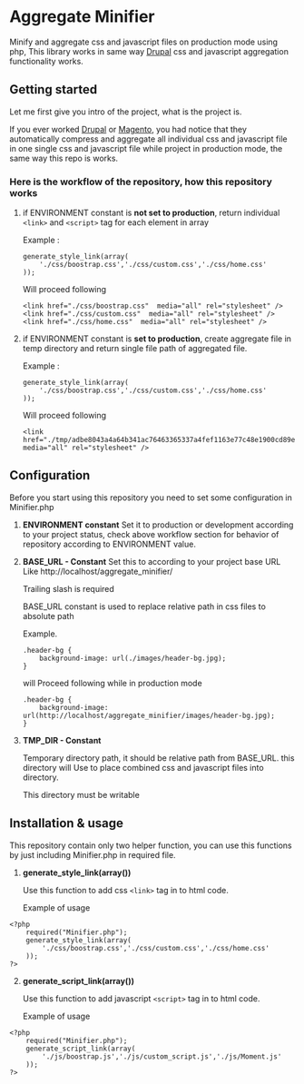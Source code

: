 # Aggregate Minifier
Minify and aggregate css and javascript files on production mode using php, This library works in same way [Drupal](https://www.drupal.org/) css and javascript aggregation functionality works.

## Getting started
Let me first give you intro of the project, what is the project is.

If you ever worked [Drupal](https://www.drupal.org/) or [Magento](https://magento.com/), you had notice that they automatically compress and aggregate all individual css and javascript file in one single css and javascript file while project in production mode, the same way this repo is works.

### Here is the workflow of the repository, how this repository works

1. if ENVIRONMENT constant is **not set to production**, return individual `<link>` and `<script>` tag for each element in array
   
   Example :
	```
	generate_style_link(array(
		'./css/boostrap.css','./css/custom.css','./css/home.css'
	));
	```

	Will proceed following

	```
	<link href="./css/boostrap.css"  media="all" rel="stylesheet" />
	<link href="./css/custom.css"  media="all" rel="stylesheet" />
	<link href="./css/home.css"  media="all" rel="stylesheet" />
	```

2. if ENVIRONMENT constant is **set to production**, create aggregate file in temp directory and return single file path of aggregated file. 
	
	Example :
	```
	generate_style_link(array(
		'./css/boostrap.css','./css/custom.css','./css/home.css'
	));
	```

	Will proceed following

	```
	<link href="./tmp/adbe8043a4a64b341ac76463365337a4fef1163e77c48e1900cd89e04b102290.css"  media="all" rel="stylesheet" />
	```

## Configuration

Before you start using this repository you need to set some configuration in Minifier.php

1. **ENVIRONMENT constant**
   Set it to production or development according to your project status, check above workflow section for behavior of repository according to ENVIRONMENT value.

2. **BASE_URL - Constant**
   Set this to according to your project base URL Like http://localhost/aggregate_minifier/

   Trailing slash is required

   BASE_URL constant is used to replace relative path in css files to absolute path
   
   Example.

       .header-bg {
           background-image: url(./images/header-bg.jpg);
       }
       

    will Proceed following while in production mode
       
       .header-bg {
           background-image: url(http://localhost/aggregate_minifier/images/header-bg.jpg);
       }

3. **TMP_DIR - Constant**

   Temporary directory path, it should be relative path from BASE_URL. this directory will Use to place combined css and javascript files into directory.
   
   This directory must be writable 


## Installation & usage
   This repository contain only two helper function, you can use this functions by just including Minifier.php in required file.

   1. **generate_style_link(array())**

      Use this function to add css `<link>` tag in to html code.
   	  
   	  Example of usage

	<?php
		required("Minifier.php");
		generate_style_link(array(
			'./css/boostrap.css','./css/custom.css','./css/home.css'
		));
	?>

   2. **generate_script_link(array())**

      Use this function to add javascript `<script>` tag in to html code.
   	  
   	  Example of usage

	<?php
		required("Minifier.php");
		generate_script_link(array(
			'./js/boostrap.js','./js/custom_script.js','./js/Moment.js'
		));
	?>	
